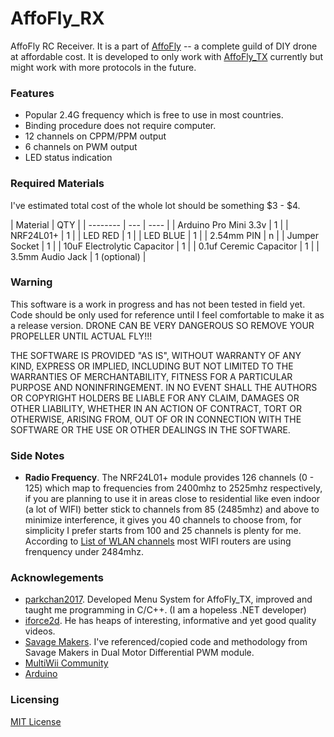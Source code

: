 # AffoFly_RX
AffoFly RC Receiver. It is a part of [AffoFly](https://github.com/utsxumiao/AffoFly) -- a complete guild of DIY drone at affordable cost.
It is developed to only work with [AffoFly_TX](https://github.com/utsxumiao/AffoFly_TX) currently but might work with more protocols in the future.

### Features
- Popular 2.4G frequency which is free to use in most countries.
- Binding procedure does not require computer.
- 12 channels on CPPM/PPM output
- 6 channels on PWM output
- LED status indication

### Required Materials
I've estimated total cost of the whole lot should be something $3 - $4.

| Material | QTY |
| -------- | --- | ---- |
| Arduino Pro Mini 3.3v | 1 |
| NRF24L01+ | 1 |
| LED RED | 1 |
| LED BLUE | 1 |
| 2.54mm PIN | n |
| Jumper Socket | 1 |
| 10uF Electrolytic Capacitor | 1 |
| 0.1uf Ceremic Capacitor | 1 |
| 3.5mm Audio Jack | 1 (optional) |

### Warning
This software is a work in progress and has not been tested in field yet. Code should be only used for reference until I feel comfortable to make it as a release version. DRONE CAN BE VERY DANGEROUS SO REMOVE YOUR PROPELLER UNTIL ACTUAL FLY!!!

THE SOFTWARE IS PROVIDED "AS IS", WITHOUT WARRANTY OF ANY KIND, EXPRESS OR IMPLIED, INCLUDING BUT NOT LIMITED TO THE WARRANTIES OF MERCHANTABILITY, FITNESS FOR A PARTICULAR PURPOSE AND NONINFRINGEMENT. IN NO EVENT SHALL THE AUTHORS OR COPYRIGHT HOLDERS BE LIABLE FOR ANY CLAIM, DAMAGES OR OTHER LIABILITY, WHETHER IN AN ACTION OF CONTRACT, TORT OR OTHERWISE, ARISING FROM, OUT OF OR IN CONNECTION WITH THE SOFTWARE OR THE USE OR OTHER DEALINGS IN THE SOFTWARE.

### Side Notes
 - **Radio Frequency**. The NRF24L01+ module provides 126 channels (0 - 125) which map to frequencies from 2400mhz to 2525mhz respectively, if you are planning to use it in areas close to residential like even indoor (a lot of WIFI) better stick to channels from 85 (2485mhz) and above to minimize interference, it gives you 40 channels to choose from, for simplicity I prefer starts from 100 and 25 channels is plenty for me. According to [List of WLAN channels](https://en.wikipedia.org/wiki/List_of_WLAN_channels) most WIFI routers are using frenquency under 2484mhz.

### Acknowlegements
- [parkchan2017](https://github.com/parkchan2017). Developed Menu System for AffoFly_TX, improved and taught me programming in C/C++. (I am a hopeless .NET developer)
- [iforce2d](https://www.youtube.com/channel/UCTXOorupCLqqQifs2jbz7rQ). He has heaps of interesting, informative and yet good quality videos.
- [Savage Makers](http://savagemakers.com/differential-drive-tank-drive-in-arduino/). I've referenced/copied code and methodology from Savage Makers in Dual Motor Differential PWM module.
- [MultiWii Community](http://www.multiwii.com)
- [Arduino](https://www.arduino.cc)

### Licensing
[MIT License](/LICENSE)

